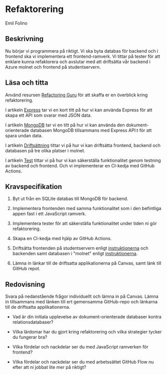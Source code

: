 # Refaktorering

<p class="author">Emil Folino</p>


## Beskrivning

Nu börjar vi programmera på riktigt. Vi ska byta databas för backend och i frontend ska vi implementera ett frontend-ramverk. Vi tittar på tester för att enklare kunna refaktorera och avslutar med att driftsätta vår backend i Azure molnet och frontend på studentservern.



## Läsa och titta

Använd resursen [Refactoring Guru](https://refactoring.guru/) för att skaffa er en överblick kring refaktorering.

I artikeln [Express](/express) tar vi en kort titt på hur vi kan använda Express för att skapa ett API som svarar med JSON data.

I artikeln [MongoDB](/mongodb) tar vi en titt på hur vi kan använda den dokument-orienterade databasen MongoDB tillsammans med Express API:t för att spara undan data.

I artikeln [Driftsättning](/deploy) tittar vi på hur vi kan driftsätta frontend, backend och databasen på tre olika platser i molnet.

I artikeln [Test](/test) tittar vi på hur vi kan säkerställa funktionalitet genom testning av backend och frontend. Och vi implementerar en CI-kedja med GitHub Actions.



## Kravspecifikation

1. Byt ut från en SQLite databas till MongoDB för backend.

1. Implementera frontenden med samma funktionalitet som i den befintliga appen fast i ett JavaScript ramverk.

1. Implementera tester för att säkerställa funktionalitet under tiden ni gör refaktorering.

1. Skapa en CI-kedja med hjälp av GitHub Actions.

1. Driftsätta frontenden på studentservern enligt [instruktionerna](/deploy) och backenden samt databasen i "molnet" enligt [instruktionerna](/deploy).

1. Lämna in länkar till de driftsatta applikationerna på Canvas, samt länk till GitHub repot.



## Redovisning

Svara på nedanstående frågor individuellt och lämna in på Canvas. Lämna in tillsammans med länken till ert gemensamma GitHub-repo och länkarna till de driftsatta applikationerna.

* Vad är din initiala upplevelse av dokument-orienterade databaser kontra relationsdatabaser?

* Vilka lärdomar har du gjort kring refaktorering och vilka strategier tycker du fungerar bra?

* Vilka fördelar och nackdelar ser du med JavaScript ramverken för frontend?

* Vilka fördelar och nackdelar ser du med arbetssättet GitHub Flow nu efter att ni jobbat lite mer på riktigt?
